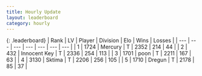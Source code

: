 ```yaml
---
title: Hourly Update
layout: leaderboard
category: hourly
---
```


{: .leaderboard}
| Rank | LV | Player | Division | Elo | Wins | Losses |
| --- | --- | --- | --- | --- | --- | --- |
| <span data-change="0">1</span> | 1724 | <span title="ID: 692745">Mercury</span> | T | <span data-change="0">2352</span> | <span data-change="0">214</span> | <span data-change="0">44</span> |
| <span data-change="0">2</span> | 432 | <span title="ID: 773025">Innocent Key</span> | T | <span data-change="1">2336</span> | <span data-change="1">254</span> | <span data-change="0">113</span> |
| <span data-change="0">3</span> | 1701 | <span title="ID: 540690">poon</span> | T | <span data-change="-15">2211</span> | <span data-change="0">167</span> | <span data-change="1">63</span> |
| <span data-change="0">4</span> | 3130 | <span title="ID: 353063">Sktima</span> | T | <span data-change="0">2206</span> | <span data-change="0">256</span> | <span data-change="0">105</span> |
| <span data-change="0">5</span> | 1710 | <span title="ID: 337810">Dregun</span> | T | <span data-change="0">2178</span> | <span data-change="0">85</span> | <span data-change="0">37</span> |